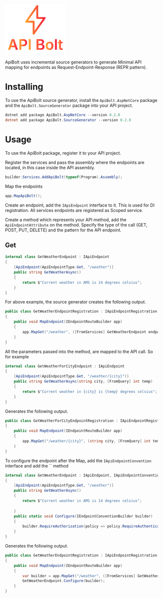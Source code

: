 <img src="logo.png" alt="drawing" width="200"/>

ApiBolt uses incremental source generators to generate Minimal API mapping for endpoints as Request-Endpoint-Response (REPR pattern).


# Installing

To use the ApiBolt source generator, install the `ApiBolt.AspNetCore` package and the `ApiBolt.SourceGenerator` package into your API project.

```powershell
dotnet add package ApiBolt.AspNetCore --version 0.2.0
dotnet add package ApiBolt.SourceGenerator --version 0.2.0
```

# Usage

To use the ApiBolt package, register it to your API project.

Register the services and pass the assembly where the endpoints are located, in this case inside the API assembly.

```c#
builder.Services.AddApiBolt(typeof(Program).Assembly);
```

Map the endpoints

```c#
app.MapApiBolt();
```

Create an endpoint, add the `IApiEndpoint` interface to it. This is used for DI registration. All services endpoints are registered as Scoped service. 

Create a method which represents your API method, add the `ApiEndpointAttribute` on the method. Specify the type of the call (GET, POST, PUT, DELETE) and the pattern for the API endpoint.


## Get

```c#
internal class GetWeatherEndpoint : IApiEndpoint
{
    [ApiEndpoint(ApiEndpointType.Get, "/weather")]
    public string GetWeatherAsync()
    {
        return $"Current weather in AMS is 14 degrees celsius";
    }
}
```

For above example, the source generator creates the following output. 

```c#
public class GetWeatherEndpointRegistration : IApiEndpointRegistration
{
    public void MapEndpoint(IEndpointRouteBuilder app)
    {
        app.MapGet("/weather", ([FromServices] GetWeatherEndpoint endpoint) => endpoint.GetWeatherAsync());
    }
}
```

All the parameters passed into the method, are mapped to the API call. So for example

```c#
internal class GetWeatherForCityEndpoint : IApiEndpoint
{
    [ApiEndpoint(ApiEndpointType.Get, "/weather/{city}")]
    public string GetWeatherAsync(string city, [FromQuery] int temp)
    {
        return $"Current weather in {city} is {temp} degrees celsius";
    }
}
```

Generates the following output.

```c#
public class GetWeatherForCityEndpointRegistration : IApiEndpointRegistration
{
    public void MapEndpoint(IEndpointRouteBuilder app)
    {
        app.MapGet("/weather/{city}", (string city, [FromQuery] int temp, [FromServices] GetWeatherForCityEndpoint endpoint) => endpoint.GetWeatherAsync(city, temp));
    }
}
```
To configure the endpoint after the Map, add the `IApiEndpointConvention` interface and add the `` method
```c#
internal class GetWeatherEndpoint : IApiEndpoint, IApiEndpointConvention
{
    [ApiEndpoint(ApiEndpointType.Get, "/weather")]
    public string GetWeatherAsync()
    {
        return $"Current weather in AMS is 14 degrees celsius";

    }
    public static void Configure(IEndpointConventionBuilder builder)
    {
        builder.RequireAuthorization(policy => policy.RequireAuthenticatedUser());
    }
}
```

Generates the following output.
```c#
public class GetWeatherEndpointRegistration : IApiEndpointRegistration
{
    public void MapEndpoint(IEndpointRouteBuilder app)
    {
        var builder = app.MapGet("/weather", ([FromServices] GetWeatherEndpoint endpoint) => endpoint.GetWeatherAsync());
        GetWeatherEndpoint.Configure(builder);
    }
}
```